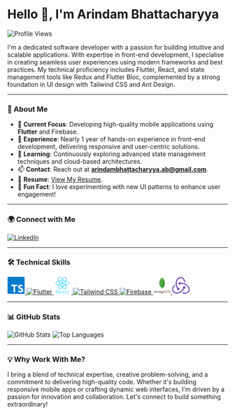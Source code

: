 <h1 align="left">Hello 👋, I'm Arindam Bhattacharyya</h1>

<p align="left">
  <img src="https://komarev.com/ghpvc/?username=your-github-username&label=Profile%20Views&color=0e75b6&style=flat" alt="Profile Views" />
</p>

<p>
  I'm a dedicated software developer with a passion for building intuitive and scalable applications. With expertise in front-end development, I specialise in creating seamless user experiences using modern frameworks and best practices. My technical proficiency includes Flutter, React, and state management tools like Redux and Flutter Bloc, complemented by a strong foundation in UI design with Tailwind CSS and Ant Design.
</p>

---

### 🚀 About Me
- 🔭 **Current Focus**: Developing high-quality mobile applications using **Flutter** and Firebase.
- 💼 **Experience**: Nearly 1 year of hands-on experience in front-end development, delivering responsive and user-centric solutions.
- 🌱 **Learning**: Continuously exploring advanced state management techniques and cloud-based architectures.
- 📫 **Contact**: Reach out at **arindambhattacharyya.ab@gmail.com**.
- 📄 **Resume**: [View My Resume](https://drive.google.com/file/d/1hzgtYNZgahQmQFQTG-RdwR2xxd-iBdzZ/view).
- 💬 **Fun Fact**: I love experimenting with new UI patterns to enhance user engagement!

---

### 🌍 Connect with Me
<p align="left">
  <a href="https://www.linkedin.com/in/-arindam-bhattacharyya/" target="_blank">
    <img src="https://img.shields.io/badge/LinkedIn-%230077B5.svg?style=for-the-badge&logo=linkedin&logoColor=white" alt="LinkedIn"/>
  </a>
</p>

---

### 🛠 Technical Skills
<p align="left">
  <a href="https://www.typescriptlang.org/" target="_blank">
    <img src="https://raw.githubusercontent.com/devicons/devicon/master/icons/typescript/typescript-original.svg" alt="TypeScript" width="40" height="40"/>
  </a>
  <a href="https://flutter.dev" target="_blank">
    <img src="https://www.vectorlogo.zone/logos/flutterio/flutterio-icon.svg" alt="Flutter" width="40" height="40"/>
  </a>
  <a href="https://reactjs.org/" target="_blank">
    <img src="https://raw.githubusercontent.com/devicons/devicon/master/icons/react/react-original-wordmark.svg" alt="React" width="40" height="40"/>
  </a>
  <a href="https://tailwindcss.com/" target="_blank">
    <img src="https://www.vectorlogo.zone/logos/tailwindcss/tailwindcss-icon.svg" alt="Tailwind CSS" width="40" height="40"/>
  </a>
  <a href="https://firebase.google.com/" target="_blank">
    <img src="https://www.vectorlogo.zone/logos/firebase/firebase-icon.svg" alt="Firebase" width="40" height="40"/>
  </a>
  <a href="https://www.mongodb.com/" target="_blank">
    <img src="https://raw.githubusercontent.com/devicons/devicon/master/icons/mongodb/mongodb-original-wordmark.svg" alt="MongoDB" width="40" height="40"/>
  </a>
  <a href="https://redux.js.org/" target="_blank">
    <img src="https://raw.githubusercontent.com/devicons/devicon/master/icons/redux/redux-original.svg" alt="Redux" width="40" height="40"/>
  </a>
</p>

---

### 📊 GitHub Stats
<p align="left">
  <img src="https://github-readme-stats.vercel.app/api?username=your-github-username&show_icons=true&theme=radical" alt="GitHub Stats" />
  <img src="https://github-readme-stats.vercel.app/api/top-langs/?username=your-github-username&layout=compact&theme=radical" alt="Top Languages" />
</p>

---

### 💡 Why Work With Me?
I bring a blend of technical expertise, creative problem-solving, and a commitment to delivering high-quality code. Whether it's building responsive mobile apps or crafting dynamic web interfaces, I'm driven by a passion for innovation and collaboration. Let's connect to build something extraordinary!
